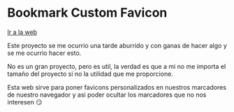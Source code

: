 <div>
    <h1>Bookmark Custom Favicon</h1>
    <a target="_blank" rel="noreferrer nofollow noopener" href="https://bookmark-custom-favicon.area120.ruxwez.ga/">Ir a la web</a>
</div>

Este proyecto se me ocurrio una tarde aburrido y con ganas de hacer algo y se me ocurrio hacer esto.

No es un gran proyecto, pero es util, la verdad es que a mi no me importa el tamaño del proyecto si no la utilidad que me proporcione.

Esta web sirve para poner favicons personalizados en nuestros marcadores de nuestro navegador y asi poder ocultar los marcadores que no nos interesen 😏